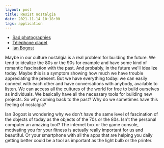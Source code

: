 ```yaml
---
layout: post
title: Resist nostalgia
date: 2021-11-14 10:18:00
tags: application
---
```


- [Sad photographies](https://www.youtube.com/watch?v=TTwbbEhYQ5k&list=RDTTwbbEhYQ5k)
- [Téléphone clapet](https://www.slate.fr/story/218880/generation-z-telephone-clapet)
- [Ian Bogost](http://bogost.com/)

Maybe in our culture nostalgia is a real problem for building the future. We tend to idealize the 80s or the 90s for example and have some kind of romantic fascination with the past. And probably, in the future we'll idealize today. Maybe this is a symptom showing how much we have trouble appreciating the present. But we have everything today: we can easily connect with each other and have conversations with anybody, available to listen. We can access all the cultures of the world for free to build ourselves as individuals. We basically have all the necessary tools for building new projects. So why coming back to the past? Why do we sometimes have this feeling of nostalgia?

Ian Bogost is wondering why we don't have the same level of fascination of the objects of today as the objects of the 70s or the 80s. Isn't the personal computer an amazing tool? The internet box or the game console, motivating you for your fitness is actually really important for us and beautiful. Or your smartphone with all the apps that are helping you daily getting better could be a tool as important as the light bulb or the printer.